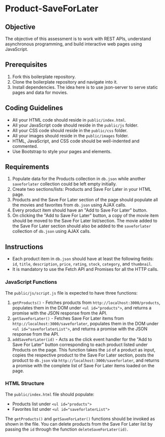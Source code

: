 # Product-SaveForLater

## Objective
The objective of this assessment is to work with REST APIs, understand asynchronous programming, and build interactive web pages using JavaScript.

## Prerequisites
1. Fork this boilerplate repository.
2. Clone the boilerplate repository and navigate into it.
3. Install dependencies. The idea here is to use json-server to serve static pages and data for movies.


## Coding Guidelines
- All your HTML code should reside in `public/index.html`.
- All your JavaScript code should reside in the `public/js` folder.
- All your CSS code should reside in the `public/css` folder.
- All your images should reside in the `public/images` folder.
- HTML, JavaScript, and CSS code should be well-indented and commented.
- Use Bootstrap to style your pages and elements.

## Requirements
1. Populate data for the Products collection in `db.json` while another `saveforlater` collection could be left empty initially.
2. Create two sections/lists: Products and Save For Later in your HTML page.
3. Products and the Save For Later section of the page should populate all the movies and favorites from `db.json` using AJAX calls.
4. Every product item should have an "Add to Save For Later" button.
5. On clicking the "Add to Save For Later" button, a copy of the movie item should be moved to the Save For Later list/section. The movie added to the Save For Later section should also be added to the `saveforlater` collection of `db.json` using AJAX calls.

## Instructions
- Each product item in `db.json` should have at least the following fields: `id`, `title`, `description`, `price`, `rating`, `stock`, `category`, and `thumbnail`.
- It is mandatory to use the Fetch API and Promises for all the HTTP calls.

### JavaScript Functions
The `public/js/script.js` file is expected to have three functions:
1. `getProducts()` - Fetches products from `http://localhost:3000/products`, populates them in the DOM under `<ul id="products">`, and returns a promise with the JSON response from the API.
2. `getSaveForLater()` - Fetches Save For Later items from `http://localhost:3000/saveforlater`, populates them in the DOM under `<ul id="saveforlaterList">`, and returns a promise with the JSON response from the API.
3. `addSaveForLater(id)` - Acts as the click event handler for the "Add to Save For Later" button corresponding to each product listed under Products on the page. This function takes the `id` of a product as input, copies the respective product to the Save For Later section, posts the product to `db.json` via `http://localhost:3000/saveforlater`, and returns a promise with the complete list of Save For Later items loaded on the page.

### HTML Structure
The `public/index.html` file should populate:
- Products list under `<ul id="products">`
- Favorites list under `<ul id="saveforlaterList">`

The `getProducts()` and `getSaveForLater()` functions should be invoked as shown in the file. You can delete products from the Save For Later list by passing the `id` through the function `deleteSaveForLater(id)`.


